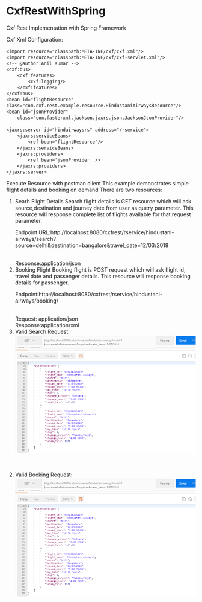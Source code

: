 # CxfRestWithSpring
Cxf Rest Implementation with Spring Framework

Cxf Xml Configuration:

<?xml version="1.0" encoding="UTF-8"?>
<beans xmlns="http://www.springframework.org/schema/beans"
		xmlns:xsi="http://www.w3.org/2001/XMLSchema-instance"
     	xmlns:cxf="http://cxf.apache.org/core"
		xmlns:jaxws="http://cxf.apache.org/jaxws"
		xmlns:jaxrs="http://cxf.apache.org/jaxrs"
		xsi:schemaLocation="
			http://cxf.apache.org/core http://cxf.apache.org/schemas/core.xsd
			http://www.springframework.org/schema/beans 
			http://www.springframework.org/schema/beans/spring-beans.xsd
			http://cxf.apache.org/jaxrs http://cxf.apache.org/schemas/jaxrs.xsd
			http://cxf.apache.org/jaxws http://cxf.apache.org/schemas/jaxws.xsd">

	<import resource="classpath:META-INF/cxf/cxf.xml"/>
	<import resource="classpath:META-INF/cxf/cxf-servlet.xml"/>
	<!-- @author:Anil Kumar -->
    <cxf:bus>
        <cxf:features>
            <cxf:logging/>
        </cxf:features>
    </cxf:bus>
	<bean id="flightResource" class="com.cxf.rest.example.resource.HindustaniAirwaysResource"/>
	<bean id="jsonProvider" 
		class="com.fasterxml.jackson.jaxrs.json.JacksonJsonProvider"/>
	
  	<jaxrs:server id="hindairwaysrs" address="/rservice">
  		<jaxrs:serviceBeans>
  			<ref bean="flightResource"/>
  		</jaxrs:serviceBeans>
  		<jaxrs:providers>
			<ref bean='jsonProvider' />
		</jaxrs:providers>
  	</jaxrs:server>
</beans>

Execute Resource with postman client
This example demonstrates simple flight details and booking on demand 
There are two resources:
1. Searh Flight Details
	Search flight details is GET resource which will ask source,destination and journey date from user as query parameter.
	This resource will response complete list of flights available for that request parameter.
	<br>
	<p>Endpoint URL:http://localhost:8080/cxfrest/rservice/hindustani-airways/search?source=delhi&destination=bangalore&travel_date=12/03/2018 </p>
	<br>
	Response:application/json
	<br>
2. Booking Flight
	Booking flight is POST request which will ask flight id, travel date and passenger details.
	This resource will response booking details for passenger.
	<br>
	<p>Endpoint:http://localhost:8080/cxfrest/rservice/hindustani-airways/booking/ </p>
	<br>
	Request: application/json	
	<br>
	Response:application/xml				
	<br>
1. Valid Search Request:<br>
	![alt tag](https://github.com/sendkumaranil/CxfRestWithSpring/blob/master/valid_search_request.PNG)
<br>

2. Valid Booking Request:<br>
	![alt tag](https://github.com/sendkumaranil/CxfRestWithSpring/blob/master/valid_search_request.PNG)

